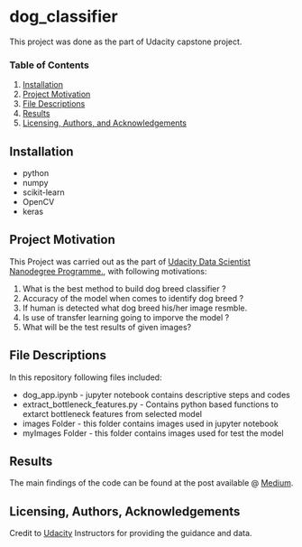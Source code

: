 # dog_classifier
This project was done as the part of Udacity capstone project. 

### Table of Contents

1. [Installation](#installation)
2. [Project Motivation](#motivation)
3. [File Descriptions](#files)
4. [Results](#results)
5. [Licensing, Authors, and Acknowledgements](#licensing)

## Installation <a name="installation"></a>
- python
- numpy 
- scikit-learn 
- OpenCV
- keras

## Project Motivation<a name="motivation"></a>

This Project was carried out as the part of [Udacity Data Scientist Nanodegree Programme.](https://www.udacity.com/course/data-scientist-nanodegree--nd025), with following motivations:

1. What is the best method to build dog breed classifier ?
2. Accuracy of the model when comes to identify dog breed ?
3. If human is detected what dog breed his/her image resmble.
4. Is use of transfer learning going to imporve the model ?
5. What will be the test results of given images?

## File Descriptions <a name="files"></a>
In this repository following files included:
- dog_app.ipynb - jupyter notebook contains descriptive steps and codes 
- extract_bottleneck_features.py - Contains python based functions to extarct bottleneck features from selected model
- images Folder - this folder contains images used in jupyter notebook
- myImages Folder - this folder contains images used for test the model

 

## Results<a name="results"></a>

The main findings of the code can be found at the post available @ [Medium](https://ksekara.medium.com/the-dog-breed-classifier-5789419e3965).

## Licensing, Authors, Acknowledgements<a name="licensing"></a>
Credit to [Udacity](https://www.udacity.com/) Instructors for providing the guidance and data.

  
